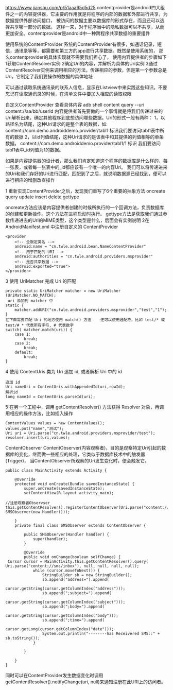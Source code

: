 https://www.jianshu.com/p/51aaa65d5d25
contentprovider是android四大组件之一的内容提供器，它主要的作用就是将程序的内部的数据和外部进行共享，为数据提供外部访问接口，
  被访问的数据主要以数据库的形式存在，而且还可以选择共享哪一部分的数据。
  这样一来，对于程序当中的隐私数据可以不共享，从而更加安全。contentprovider是android中一种跨程序共享数据的重要组件


使用系统的ContentProvider
系统的ContentProvider有很多，如通话记录，短信，通讯录等等，都需要和第三方的app进行共享数据。既然是使用系统的，
  那么contentprovider的具体实现就不需要我们担心了，
使用内容提供者的步骤如下
1获取ContentResolver实例
2确定Uri的内容，并解析为具体的Uri实例
3通过ContentResolver实例来调用相应的方法，传递相应的参数，但是第一个参数总是Uri，它制定了我们要操作的数据的具体地址

可以通过读取系统通讯录的联系人信息，显示在Listview中来实践这些知识。不要忘记在读取通讯录的时候，在清单文件中要加入相应的读取权限


自定义ContentProvider
查看具体内容 adb shell content query --uri  content://aa/bb/userId
内容提供者首先要做的一个事情就是将我们传递过来的Uri解析出来，确定其他程序到底想访问哪些数据。Uri的形式一般有两种：
1，以路径名为结尾，这种Uri请求的是整个表的数据，如: content://com.demo.androiddemo.provider/tabl1 标识我们要访问tabl1表中所有的数据
2，以id列值结尾，这种Uri请求的是该表中和其提供的列值相等的单条数据。 content://com.demo.androiddemo.provider/tabl1/1 标识
   我们要访问tabl1表中_id列值为1的数据。

如果是内容提供器的设计者，那么我们肯定知道这个程序的数据库是什么样的，每一张表，或者每一张表中的_id都应该有一个唯一的内容Uri。
我们可以将传递进来的Uri和我们存好的Uri进行匹配，匹配到了之后，就说明数据源已经找到，便可以进行相应的增删改查操作

1 重新实现ContentProvider之后，发现我们重写了6个重要的抽象方法
oncreate
query
update
insert
delete
gettype

oncreate方法应该是内容提供者创建的时候所执行的一个回调方法，负责数据库的创建和更新操作。这个方法在进程启动时执行。
gettype方法是获取我们通过参数传递进去的Uri的MIME类型，这个类型是什么，后面会有实例说明
2在 AndroidManifest.xml 中注册自定义的 ContentProvider
```
<provider
    <!-- 全限定类名 -->
    android:name = "cn.twle.android.bean.NameContentProvider" 
    <!-- 用于匹配的 URI -->
    android:authorities = "cn.twle.android.providers.msprovider"
    <!-- 是否共享数据 -->
    android:exported="true">
</provider>
```
3 使用 UriMatcher 完成 Uri 的匹配
```
private static UriMatcher matcher = new UriMatcher (UriMatcher.NO_MATCH);
 uri 添加到 matcher 中
static {
    matcher.addURI("cn.twle.android.providers.msprovider","test","1");
}
在下面需要匹配 Uri 的地方使用 match() 方法    还可以使用通配符，比如 test/* 或 test/# * 代表所有字符, # 代表数字
switch( matcher.match(uri)) {
    case 1:
        break;
    case 2:
        break;
    default:
        break;
}
```
4 使用 ContentUris 类为 Uri 追加 id, 或者解析 Uri 中的 id
```
追加 id
Uri nameUri = ContentUris.withAppendedId(uri,rowId);
解析id
long nameId = ContentUris.parseId(uri);
```
5 在另一个工程中，调用 getContentResolver() 方法获得 Resolver 对象，再调用相应的操作方法，比如插入操作
```
ContentValues values = new ContentValues();
values.put("name","测试");
Uri uri = Uri.parse("cn.twle.android.providers.msprovider/test");
resolver.insert(uri,values);
```




ContentObserver
ContentObserver(内容观察者)，目的是观察特定Uri引起的数据库的变化，继而做一些相应的处理，它类似于数据库技术中的触发器(Trigger)，
当ContentObserver所观察的Uri发生变化时，便会触发它。
```
public class MainActivity extends Activity {
 
    @Override
    protected void onCreate(Bundle savedInstanceState) {
        super.onCreate(savedInstanceState);
        setContentView(R.layout.activity_main);
         
//注册观察者Observser    
this.getContentResolver().registerContentObserver(Uri.parse("content://sms"),true,new SMSObserver(new Handler()));
 
    }
    private final class SMSObserver extends ContentObserver {
 
        public SMSObserver(Handler handler) {
            super(handler);
        }

        @Override
        public void onChange(boolean selfChange) {
 Cursor cursor = MainActivity.this.getContentResolver().query(
Uri.parse("content://sms/inbox"), null, null, null, null);
            while (cursor.moveToNext()) {
                StringBuilder sb = new StringBuilder();
                sb.append("address=").append(
                        cursor.getString(cursor.getColumnIndex("address")));
                sb.append(";subject=").append(
                        cursor.getString(cursor.getColumnIndex("subject")));
                sb.append(";body=").append(
                        cursor.getString(cursor.getColumnIndex("body")));
                sb.append(";time=").append(
                        cursor.getLong(cursor.getColumnIndex("date")));
                System.out.println("--------has Receivered SMS::" + sb.toString());                
            }
 
        }
 
    }
}
```

同时可以在ContentProvider发生数据变化时调用 getContentResolver().notifyChange(uri, null)来通知注册在此URI上的访问者。